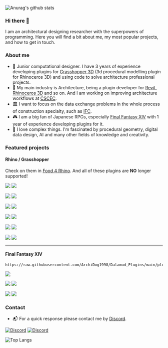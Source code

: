 ![Anurag's github stats](https://github-readme-stats.vercel.app/api?username=ArchiDog1998&show_icons=true&count_private=true&theme=dark)

### Hi there 👋
I am an architectural designing researcher with the superpowers of programming. Here you will find a bit about me, my most popular projects, and how to get in touch.

### About me
- 🦗 Junior computational designer. I have 3 years of experience developing plugins for [Grasshopper 3D](https://www.grasshopper3d.com/) (3d procedural modelling plugin for Rhinoceros 3D) and using code to solve architecture professional projects. 
- 🏢 My main industry is Architecture, being a plugin developer for [Revit](https://www.autodesk.com/products/revit/overview), [Rhinoceros 3D](https://www.rhino3d.com/) and so on. And I am working on improving architecture workflows at [CSCEC](https://www.cscec.com/).
- 🏛️ I want to focus on the data exchange problems in the whole process of construction specialty, such as [IFC](https://github.com/buildingSMART/IFC4.3.x-development).
- 🎮 I am a big fan of Japanese RPGs, especially [Final Fantasy XIV](https://www.finalfantasyxiv.com/) with 1 year of experience developing plugins for it.
- 💖 I love complex things. I'm fascinated by procedural geometry, digital data design, AI and many other fields of knowledge and creativity.

 ### Featured projects 
 #### Rhino / Grasshopper
Check on them in [Food 4 Rhino](https://www.food4rhino.com/en/app/persistent-data-editor). And all of these plugins are **NO** longer supported!

 [![](https://github-readme-stats.vercel.app/api/pin/?username=ArchiDog1998&repo=PersistentDataEditor&theme=dark)](https://github.com/ArchiDog1998/PersistentDataEditor)
[![](https://github-readme-stats.vercel.app/api/pin/?username=ArchiDog1998&repo=QuickConnection&theme=dark)](https://github.com/ArchiDog1998/QuickConnection)

[![](https://github-readme-stats.vercel.app/api/pin/?username=ArchiDog1998&repo=SuperHelper&theme=dark)](https://github.com/ArchiDog1998/SuperHelper)
[![](https://github-readme-stats.vercel.app/api/pin/?username=ArchiDog1998&repo=SolutionAsync&theme=dark)](https://github.com/ArchiDog1998/SolutionAsync)

[![](https://github-readme-stats.vercel.app/api/pin/?username=ArchiDog1998&repo=WiresRenderer&theme=dark)](https://github.com/ArchiDog1998/WiresRenderer)
[![](https://github-readme-stats.vercel.app/api/pin/?username=ArchiDog1998&repo=CapsuleRenderer&theme=dark)](https://github.com/ArchiDog1998/CapsuleRenderer)

[![](https://github-readme-stats.vercel.app/api/pin/?username=ArchiDog1998&repo=WatermarkPainter&theme=dark)](https://github.com/ArchiDog1998/WatermarkPainter)
[![](https://github-readme-stats.vercel.app/api/pin/?username=ArchiDog1998&repo=RibbonTabIconsFixer&theme=dark)](https://github.com/ArchiDog1998/RibbonTabIconsFixer)

[![](https://github-readme-stats.vercel.app/api/pin/?username=ArchiDog1998&repo=ArchiVision&theme=dark)](https://github.com/ArchiDog1998/ArchiVision)
[![](https://github-readme-stats.vercel.app/api/pin/?username=ArchiDog1998&repo=PlaceHolderEditor&theme=dark)](https://github.com/ArchiDog1998/PlaceHolderEditor)

[![](https://github-readme-stats.vercel.app/api/pin/?username=ArchiDog1998&repo=DiscordPresence&theme=dark)](https://github.com/ArchiDog1998/DiscordPresence)
[![](https://github-readme-stats.vercel.app/api/pin/?username=ArchiDog1998&repo=RadiWind&theme=dark)](https://github.com/ArchiDog1998/RadiWind)

---

#### Final Fantasy XIV

```
https://raw.githubusercontent.com/ArchiDog1998/Dalamud_Plugins/main/pluginmaster.json
```
[![](https://github-readme-stats.vercel.app/api/pin/?username=ArchiDog1998&repo=Dalamud_Plugins&theme=dark)](https://github.com/ArchiDog1998/Dalamud_Plugins)

[![](https://github-readme-stats.vercel.app/api/pin/?username=ArchiDog1998&repo=RotationSolver&theme=dark)](https://github.com/ArchiDog1998/RotationSolver)
[![](https://github-readme-stats.vercel.app/api/pin/?username=ArchiDog1998&repo=ActionTimelineEx&theme=dark)](https://github.com/ArchiDog1998/ActionTimelineEx)

[![](https://github-readme-stats.vercel.app/api/pin/?username=ArchiDog1998&repo=FakeName&theme=dark)](https://github.com/ArchiDog1998/FakeName)
[![](https://github-readme-stats.vercel.app/api/pin/?username=ArchiDog1998&repo=XIVPainter&theme=dark)](https://github.com/ArchiDog1998/XIVPainter)

### Contact
- 📬 For a quick response please contact me by [Discord](https://discord.com/users/1007293294100877322).

[![Discord](https://discordapp.com/api/guilds/1041530867526410361/embed.png?style=banner2)](https://discord.gg/m9CFSZVVBp)
[![Discord](https://discordapp.com/api/guilds/1064448004498653245/embed.png?style=banner2)](https://discord.gg/4fECHunam9)

![Top Langs](https://github-readme-stats.vercel.app/api/top-langs/?username=ArchiDog1998&layout=compact&theme=dark)
